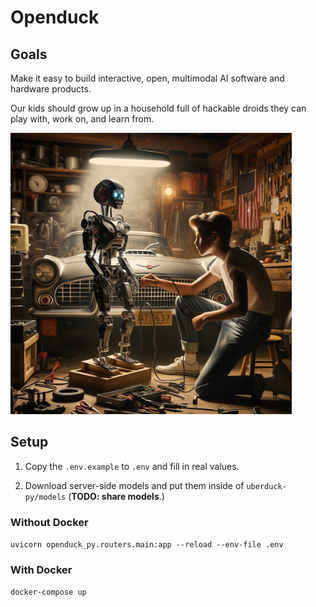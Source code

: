 # Openduck

## Goals

Make it easy to build interactive, open, multimodal AI software and hardware products.

Our kids should grow up in a household full of hackable droids they can play with, work on, and learn from.

<img src="goal.webp" width="450px"/>

## Setup

1. Copy the `.env.example` to `.env` and fill in real values.

2. Download server-side models and put them inside of `uberduck-py/models` (**TODO: share models**.)

### Without Docker

`uvicorn openduck_py.routers.main:app --reload --env-file .env`

### With Docker

`docker-compose up`
